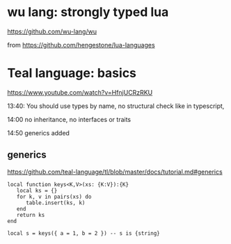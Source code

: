 # wu lang: strongly typed lua

https://github.com/wu-lang/wu

from  https://github.com/hengestone/lua-languages


# Teal language: basics

https://www.youtube.com/watch?v=HfnjUCRzRKU

13:40: You should use types by name, no structural check like in typescript,

14:00 no inheritance, no interfaces or traits

14:50 generics added

## generics

https://github.com/teal-language/tl/blob/master/docs/tutorial.md#generics

```
local function keys<K,V>(xs: {K:V}):{K}
   local ks = {}
   for k, v in pairs(xs) do
      table.insert(ks, k)
   end
   return ks
end

local s = keys({ a = 1, b = 2 }) -- s is {string}
```

